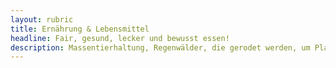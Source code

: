 ```yaml
---
layout: rubric
title: Ernährung & Lebensmittel
headline: Fair, gesund, lecker und bewusst essen!
description: Massentierhaltung, Regenwälder, die gerodet werden, um Platz für Palmölplantagen zu schaffen oder von der Landwirtschaft durch Chemiedünger kontaminierte Flüsse, lassen manchen das Gefühl geben, egal was man isst, es ist falsch! Doch es gibt Ausnahmen! </hr> Hier findest du eine ausgewählte Liste von Anbietern und Produkte, bei denen du ein gutes-gewissen.com haben kannst. 
---
```

